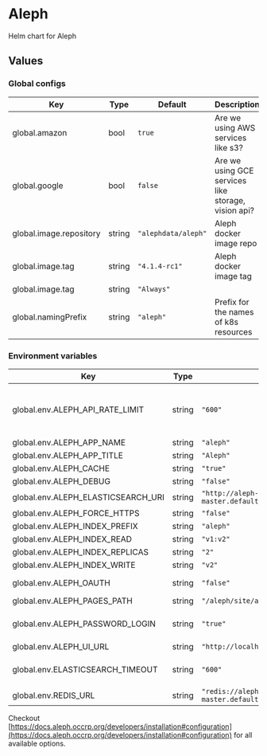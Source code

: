 # Aleph

Helm chart for Aleph

## Values

### Global configs

| Key | Type | Default | Description |
|-----|------|---------|-------------|
| global.amazon | bool | `true` | Are we using AWS services like s3? |
| global.google | bool | `false` | Are we using GCE services like storage, vision api? |
| global.image.repository | string | `"alephdata/aleph"` | Aleph docker image repo |
| global.image.tag | string | `"4.1.4-rc1"` | Aleph docker image tag |
| global.image.tag | string | `"Always"` |  |
| global.namingPrefix | string | `"aleph"` | Prefix for the names of k8s resources |

### Environment variables

| Key | Type | Default | Description |
|-----|------|---------|-------------|
| global.env.ALEPH_API_RATE_LIMIT | string | `"600"` | API rate limiting (req/min for anonymous users) |
| global.env.ALEPH_APP_NAME | string | `"aleph"` | App name |
| global.env.ALEPH_APP_TITLE | string | `"Aleph"` | App title |
| global.env.ALEPH_CACHE | string | `"true"` |  |
| global.env.ALEPH_DEBUG | string | `"false"` |  |
| global.env.ALEPH_ELASTICSEARCH_URI | string | `"http://aleph-index-master.default.svc.cluster.local:9200"` |  |
| global.env.ALEPH_FORCE_HTTPS | string | `"false"` |  |
| global.env.ALEPH_INDEX_PREFIX | string | `"aleph"` |  |
| global.env.ALEPH_INDEX_READ | string | `"v1:v2"` |  |
| global.env.ALEPH_INDEX_REPLICAS | string | `"2"` |  |
| global.env.ALEPH_INDEX_WRITE | string | `"v2"` |  |
| global.env.ALEPH_OAUTH | string | `"false"` | Enable OAuth login? |
| global.env.ALEPH_PAGES_PATH | string | `"/aleph/site/aleph.occrp.org/pages"` |  |
| global.env.ALEPH_PASSWORD_LOGIN | string | `"true"` | Enable password login? |
| global.env.ALEPH_UI_URL | string | `"http://localhost"` |  |
| global.env.ELASTICSEARCH_TIMEOUT | string | `"600"` | Default elasticsearch timeout |
| global.env.REDIS_URL | string | `"redis://aleph-redis-master.default.svc.cluster.local:6379/0"` | Redis url |

Checkout [https://docs.aleph.occrp.org/developers/installation#configuration](https://docs.aleph.occrp.org/developers/installation#configuration) for all available options.
